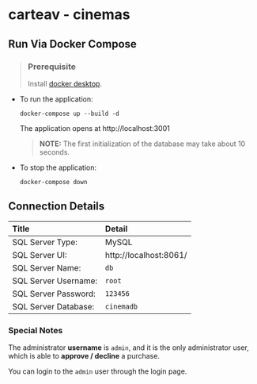 # carteav - cinemas

## Run Via Docker Compose

> ### Prerequisite
> Install [docker desktop](https://docs.docker.com/desktop/).

  - To run the application:

    ```
    docker-compose up --build -d
    ```
    
    The application opens at http://localhost:3001

    > **NOTE:** The first initialization of the database may take about 10 seconds.

  - To stop the application:

    ```
    docker-compose down
    ```

## Connection Details

|Title|Detail|
|:---|:---|
|SQL Server Type:|MySQL|
|SQL Server UI:|http://localhost:8061/|
|SQL Server Name:|`db`|
|SQL Server Username:|`root`|
|SQL Server Password:|`123456`|
|SQL Server Database:|`cinemadb`|

### Special Notes

The administrator **username** is `admin`, and it is the only administrator user,
which is able to **approve / decline** a purchase.

You can login to the `admin` user through the login page.
